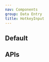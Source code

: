 ```yaml
---
nav: Components
group: Data Entry
title: HotkeyInput
---
```


## Default

<code src="./demos/index.tsx" nopadding></code>

## APIs

<API></API>
